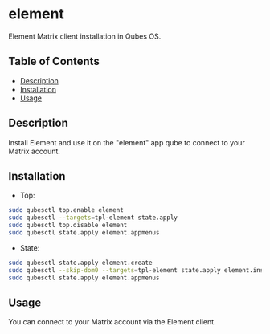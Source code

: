 # element

Element Matrix client installation in Qubes OS.

## Table of Contents

* [Description](#description)
* [Installation](#installation)
* [Usage](#usage)

## Description

Install Element and use it on the "element" app qube to connect to your
Matrix account.

## Installation

- Top:
```sh
sudo qubesctl top.enable element
sudo qubesctl --targets=tpl-element state.apply
sudo qubesctl top.disable element
sudo qubesctl state.apply element.appmenus
```

- State:
<!-- pkg:begin:post-install -->
```sh
sudo qubesctl state.apply element.create
sudo qubesctl --skip-dom0 --targets=tpl-element state.apply element.install
sudo qubesctl state.apply element.appmenus
```
<!-- pkg:end:post-install -->

## Usage

You can connect to your Matrix account via the Element client.
